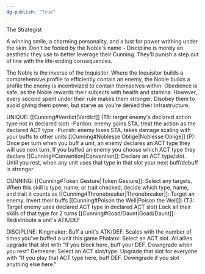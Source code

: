 ```yaml
---
dg-publish: "True"
---
```

 
The Strategist

A winning smile, a charming personality, and a lust for power writhing under the skin. Don't be fooled by the Noble's name - Discipline is merely an aesthetic they use to better leverage their Cunning. They'll punish a step out of line with the life-ending consequences.

The Noble is the inverse of the Inquisitor. Where the Inquisitor builds a comprehensive profile to efficiently contain an enemy, the Noble builds a profile the enemy is incentivized to contain themselves within. Obedience is safe, as the Noble rewards their subjects with health and stamina. However, every second spent under their rule makes them stronger. Disobey them to avoid giving them power, but starve as you're denied their infrastructure.

UNIQUE:
[[Cunning#Verdict|Verdict]] (T6: target enemy's declared action type not in declared slot) 
-Pardon: enemy gains STA, treat the action as the declared ACT type
-Punish: enemy loses STA, takes damage scaling with your buffs to other units
[[Cunning#Noblesse Oblige|Noblesse Oblige]] (P): Once per turn when you buff a unit, an enemy declares an ACT type they will use next turn. If you buffed an enemy you choose which ACT type they declare
[[Cunning#Convention|Convention]]: Declare an ACT type/slot. Until you rest, when any unit uses that type in that slot your next buff/debuff is stronger

CUNNING:
[[Cunning#Token Gesture|Token Gesture]]: Select any targets. When this skill is type, name, or trait checked, decide which type, name, and trait it counts as
[[Cunning#Thronebreaker|Thronebreaker]]: Target an enemy. Invert their buffs
[[Cunning#Poison the Well|Poison the Well]]: (T3: Target enemy uses declared ACT type in declared ACT slot) Lock all their skills of that type for 2 turns
[[Cunning#Goad/Daunt|Goad/Daunt]]: Redistribute a unit's ATK/DEF

DISCIPLINE:
Kingmaker: Buff a unit's ATK/DEF. Scales with the number of times you've buffed a unit this game
Phalanx: Select an ACT slot. All allies upgrade that slot with "If you block here, buff your DEF. Downgrade when you rest"
Demesne: Select an ACT slot/type. Upgrade that slot for everyone with "If you play that ACT type here, buff DEF. Downgrade if you slot anything else here."